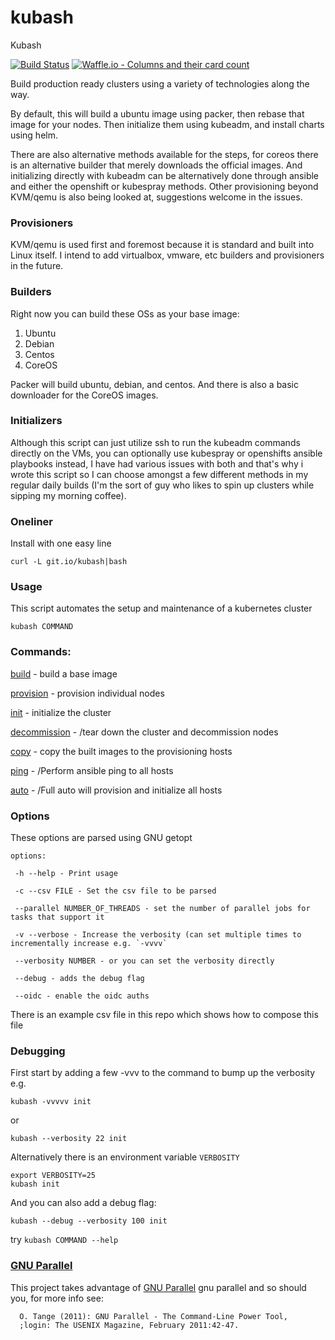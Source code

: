 # kubash
Kubash

[![Build Status](https://travis-ci.org/joshuacox/kubash.svg?branch=master)](https://travis-ci.org/joshuacox/kubash)
[![Waffle.io - Columns and their card count](https://badge.waffle.io/joshuacox/kubash.svg?columns=all)](https://waffle.io/joshuacox/kubash)

Build production ready clusters using a variety of technologies along the way.

By default, this will build a ubuntu image using packer, then rebase that image for your nodes. Then initialize them using kubeadm, and install charts using helm.

There are also alternative methods available for the steps, for coreos there is an alternative builder that merely downloads the official images.  And initializing directly with kubeadm can be alternatively done through ansible and either the openshift or kubespray methods.  Other provisioning beyond KVM/qemu is also being looked at, suggestions welcome in the issues.

### Provisioners

KVM/qemu is used first and foremost because it is standard and built into Linux itself.
I intend to add virtualbox, vmware, etc builders and provisioners in the future.

### Builders

Right now you can build these OSs as your base image:

1. Ubuntu
1. Debian
1. Centos
1. CoreOS

Packer will build ubuntu, debian, and centos. And
there is also a basic downloader for the CoreOS images.

### Initializers

Although this script can just utilize ssh to run the kubeadm commands directly on the VMs, you can optionally use kubespray or openshifts ansible playbooks instead, I have had various issues with both and that's why i wrote this script so I can choose amongst a few different methods in my regular daily builds (I'm the sort of guy who likes to spin up clusters while sipping my morning coffee).

### Oneliner

Install with one easy line

```
curl -L git.io/kubash|bash
```


### Usage

This script automates the setup and maintenance of a kubernetes cluster

```
kubash COMMAND
```

### Commands:

[build](./docs/build.md) - build a base image

[provision](./docs/provision.md) - provision individual nodes

[init](./docs/init.md) - initialize the cluster

[decommission](./docs/decommission.md) - /tear down the cluster and decommission nodes

[copy](./docs/copy.md) - copy the built images to the provisioning hosts

[ping](./docs/ping.md) - /Perform ansible ping to all hosts

[auto](./docs/auto.md) - /Full auto will provision and initialize all hosts

### Options

These options are parsed using GNU getopt

```
options:

 -h --help - Print usage

 -c --csv FILE - Set the csv file to be parsed

 --parallel NUMBER_OF_THREADS - set the number of parallel jobs for tasks that support it

 -v --verbose - Increase the verbosity (can set multiple times to incrementally increase e.g. `-vvvv`

 --verbosity NUMBER - or you can set the verbosity directly

 --debug - adds the debug flag

 --oidc - enable the oidc auths
```

There is an example csv file in this repo which shows how to compose this file

### Debugging

First start by adding a few -vvv to the command to bump up the verbosity e.g.

```
kubash -vvvvv init
```

or

```
kubash --verbosity 22 init
```

Alternatively there is an environment variable `VERBOSITY`

```
export VERBOSITY=25
kubash init
```

And you can also add a debug flag:

```
kubash --debug --verbosity 100 init
```


try `kubash COMMAND --help`

### [GNU Parallel](https://www.gnu.org/software/parallel/)

This project takes advantage of [GNU Parallel](https://www.gnu.org/software/parallel/) gnu parallel and so should you, for more info see:

```
  O. Tange (2011): GNU Parallel - The Command-Line Power Tool,                                                                                                                                                     
  ;login: The USENIX Magazine, February 2011:42-47.                                                                                                                                                                
                                                       
```
